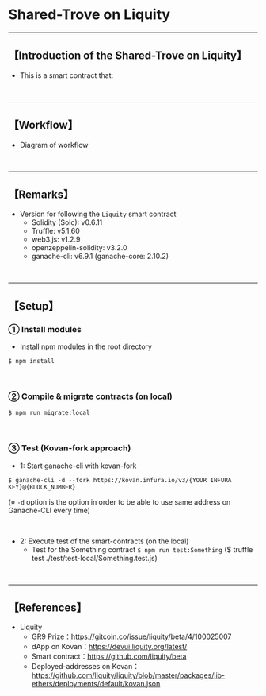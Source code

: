 # Shared-Trove on Liquity

***
## 【Introduction of the Shared-Trove on Liquity】
- This is a smart contract that: 

&nbsp;

***

## 【Workflow】
- Diagram of workflow  

&nbsp;

***

## 【Remarks】
- Version for following the `Liquity` smart contract
  - Solidity (Solc): v0.6.11
  - Truffle: v5.1.60
  - web3.js: v1.2.9
  - openzeppelin-solidity: v3.2.0
  - ganache-cli: v6.9.1 (ganache-core: 2.10.2)


&nbsp;

***

## 【Setup】
### ① Install modules
- Install npm modules in the root directory
```
$ npm install
```

<br>

### ② Compile & migrate contracts (on local)
```
$ npm run migrate:local
```

<br>

### ③ Test (Kovan-fork approach)
- 1: Start ganache-cli with kovan-fork
```
$ ganache-cli -d --fork https://kovan.infura.io/v3/{YOUR INFURA KEY}@{BLOCK_NUMBER}
```
(※ `-d` option is the option in order to be able to use same address on Ganache-CLI every time)

<br>

- 2: Execute test of the smart-contracts (on the local)
  - Test for the Something contract
    `$ npm run test:Something`
    ($ truffle test ./test/test-local/Something.test.js)

<br>


***

## 【References】
- Liquity
  - GR9 Prize：https://gitcoin.co/issue/liquity/beta/4/100025007
  - dApp on Kovan：https://devui.liquity.org/latest/
  - Smart contract：https://github.com/liquity/beta
  - Deployed-addresses on Kovan：https://github.com/liquity/liquity/blob/master/packages/lib-ethers/deployments/default/kovan.json

